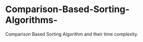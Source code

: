 # Comparison-Based-Sorting-Algorithms-
Comparison Based Sorting Algorithm and their time complexity.
